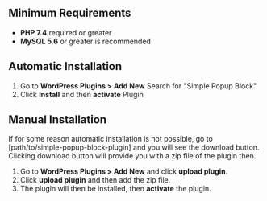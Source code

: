 <h2> Minimum Requirements </h2>
<ul>

   <li><b> PHP 7.4</b> required or greater </li>
   <li> <b>MySQL 5.6</b> or greater is recommended </li>
</ul>

<h2> Automatic Installation </h2>
<ol>
<li> Go to <b>WordPress Plugins > Add New</b> Search for "Simple Popup Block" </li>
<li> Click <b>Install</b> and then <b>activate</b> Plugin </li>
</ol>

<h2> Manual Installation </h2>
<p> If for some reason automatic installation is not possible, go to [path/to/simple-popup-block-plugin] and you will see the download button. Clicking download button will provide you with a zip file of the plugin then.</p>
<ol>
<li> Go to <b>WordPress Plugins > Add New</b> and click <b>upload plugin</b>. </li>
<li> Click <b>upload plugin</b> and then add the zip file. </li>
<li> The plugin will then be installed, then <b>activate</b> the plugin. </li>
</ol>
